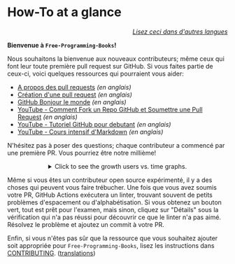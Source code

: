 # How-To at a glance

<div align="right" markdown="1">

*[Lisez ceci dans d'autres langues](../README.md#translations)*

</div>

**Bienvenue à `Free-Programming-Books`!**

Nous souhaitons la bienvenue aux nouveaux contributeurs; même ceux qui font leur toute première pull request sur GitHub. Si vous faites partie de ceux-ci, voici quelques ressources qui pourraient vous aider:

* [A propos des pull requests](https://docs.github.com/en/pull-requests/collaborating-with-pull-requests/proposing-changes-to-your-work-with-pull-requests/about-pull-requests) *(en anglais)*
* [Création d'une pull request](https://docs.github.com/en/pull-requests/collaborating-with-pull-requests/proposing-changes-to-your-work-with-pull-requests/creating-a-pull-request) *(en anglais)*
* [GitHub Bonjour le monde](https://docs.github.com/en/get-started/quickstart/hello-world) *(en anglais)*
* [YouTube - Comment Fork un Repo GitHub et Soumettre une Pull Request](https://www.youtube.com/watch?v=G1I3HF4YWEw) *(en anglais)*
* [YouTube - Tutoriel GitHub pour debutant](https://www.youtube.com/watch?v=0fKg7e37bQE) *(en anglais)*
* [YouTube - Cours intensif d'Markdown](https://www.youtube.com/watch?v=HUBNt18RFbo) *(en anglais)*


N'hésitez pas à poser des questions; chaque contributeur a commencé par une première PR. Vous pourriez être notre millième!

<details align="center" markdown="1">
<summary>Click to see the growth users vs. time graphs.</summary>

[![EbookFoundation/free-programming-books's Contributor over time Graph](https://contributor-overtime-api.apiseven.com/contributors-svg?chart=contributorOverTime&repo=ebookfoundation/free-programming-books)](https://www.apiseven.com/en/contributor-graph?chart=contributorOverTime&repo=ebookfoundation/free-programming-books)

[![EbookFoundation/free-programming-books's Monthly Active Contributors graph](https://contributor-overtime-api.apiseven.com/contributors-svg?chart=contributorMonthlyActivity&repo=ebookfoundation/free-programming-books)](https://www.apiseven.com/en/contributor-graph?chart=contributorMonthlyActivity&repo=ebookfoundation/free-programming-books)

NOTE: Contribution spikes use to match with the [Hacktoberfest event](https://hacktoberfest.digitalocean.com) dates.

</details>

Même si vous êtes un contributeur open source expérimenté, il y a des choses qui peuvent vous faire trébucher. Une fois que vous avez soumis votre PR, GitHub Actions exécutera un linter, trouvant souvent de petits problèmes d'espacement ou d'alphabétisation. Si vous obtenez un bouton vert, tout est prêt pour l'examen, mais sinon, cliquez sur "Détails" sous la vérification qui n'a pas réussi pour découvrir ce que le linter n'a pas aimé. Résolvez le problème et ajoutez un commit à votre PR.

Enfin, si vous n'êtes pas sûr que la ressource que vous souhaitez ajouter soit appropriée pour `Free-Programming-Books`, lisez les instructions dans [CONTRIBUTING](CONTRIBUTING-fr.md). ([translations](../README.md#translations))
